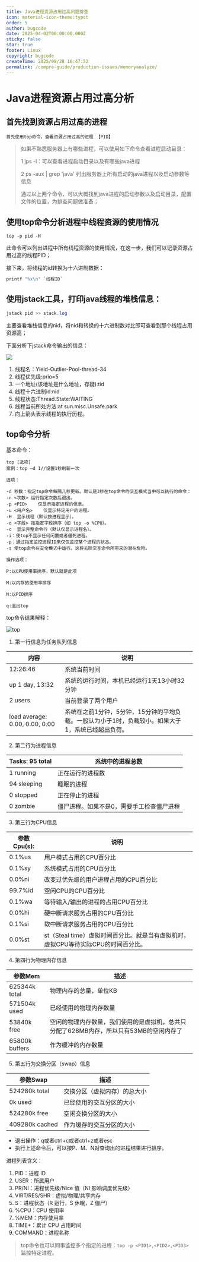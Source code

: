 ```yaml
---
title: Java进程资源占用过高问题排查
icon: material-icon-theme:typst
order: 5
author: bugcode
date: 2025-04-02T00:00:00.000Z
sticky: false
star: true
footer: Linux
copyright: bugcode
createTime: 2025/08/28 16:47:52
permalink: /compre-guide/production-issues/memoryanalyze/
---
```


# Java进程资源占用过高分析

## 首先找到资源占用过高的进程

```shell
首先使用top命令，查看资源占用过高的进程 【PID】
```

> 如果不熟悉服务器上有哪些进程，可以使用如下命令查看进程启动目录：
>
> 1 jps -l：可以查看进程启动目录以及有哪些java进程
>
> 2 ps -aux | grep 'java' 列出服务器上所有启动的java进程以及启动参数等信息
>
> 通过以上两个命令，可以大概找到java进程的启动参数以及启动目录，配置文件的位置，为排查问题做准备；

## 使用top命令分析进程中线程资源的使用情况

```shell
top -p pid -H
```

此命令可以列出进程中所有线程资源的使用情况，在这一步，我们可以记录资源占用过高的线程PID；

接下来，将线程的id转换为十六进制数据：

```c
printf "%x\n" `线程ID`
```

## 使用jstack工具，打印java线程的堆栈信息：

```java
jstack pid >> stack.log
```

主要查看堆栈信息的nid，将nid和转换的十六进制数对比即可查看到那个线程占用资源高；

下面分析下jstack命令输出的信息：

![](https://vscodepic.oss-cn-beijing.aliyuncs.com/blog/image-20250402153213799.png)

1. 线程名：Yield-Outlier-Pool-thread-34
2. 线程优先级:prio=5
3. 一个地址(该地址是什么地址，存疑):tid
4. 线程十六进制id:nid
5. 线程状态:Thread.State:WAITING
6. 线程当前所处方法:at sun.misc.Unsafe.park
7. 向上箭头表示线程的执行历程。

## top命令分析

基本命令：

```shell
top [选项]
案例：top –d 1//设置1秒刷新一次

选项：

-d 秒数：指定top命令每隔几秒更新。默认是3秒在top命令的交互模式当中可以执行的命令：
-n <次数>	运行指定次数后退出。
-p <PID>	仅显示指定进程的信息。
-u <用户名>	仅显示特定用户的进程。
-H	显示线程（默认按进程显示）。
-o <字段>	按指定字段排序（如 top -o %CPU）。
-c	显示完整命令行（默认仅显示进程名）。
-i：使top不显示任何闲置或者僵死进程。
-p：通过指定监控进程ID来仅仅监控某个进程的状态。
-s 使top命令在安全模式中运行。这将去除交互命令所带来的潜在危险。

操作选项：

P:以CPU使用率排序，默认就是此项 

M:以内存的使用率排序 

N:以PID排序 

q:退出top
```

top命令结果解释：

![top](https://vscodepic.oss-cn-beijing.aliyuncs.com/blog/image-20250402154036727.png)

1. 第一行信息为任务队列信息	

| 内容                             | 说明                                                         |
| -------------------------------- | ------------------------------------------------------------ |
| 12:26:46                         | 系统当前时间                                                 |
| up 1 day, 13:32                  | 系统的运行时间，本机已经运行1天13小时32分钟                  |
| 2 users                          | 当前登录了两个用户                                           |
| load  average:  0.00, 0.00, 0.00 | 系统在之前1分钟，5分钟，15分钟的平均负载。一般认为小于1时，负载较小。如果大于1，系统已经超出负荷。 |

2. 第二行为进程信息

| Tasks:  95 total | 系统中的进程总数                          |
| ---------------- | ----------------------------------------- |
| 1 running        | 正在运行的进程数                          |
| 94 sleeping      | 睡眠的进程                                |
| 0 stopped        | 正在停止的进程                            |
| 0 zombie         | 僵尸进程。如果不是0，需要手工检查僵尸进程 |

3. 第三行为CPU信息

| 参数Cpu(s): | 说明                                                         |
| ----------- | ------------------------------------------------------------ |
| 0.1%us      | 用户模式占用的CPU百分比                                      |
| 0.1%sy      | 系统模式占用的CPU百分比                                      |
| 0.0%ni      | 改变过优先级的用户进程占用的CPU百分比                        |
| 99.7%id     | 空闲CPU的CPU百分比                                           |
| 0.1%wa      | 等待输入/输出的进程的占用CPU百分比                           |
| 0.0%hi      | 硬中断请求服务占用的CPU百分比                                |
| 0.1%si      | 软中断请求服务占用的CPU百分比                                |
| 0.0%st      | st（Steal  time）虚拟时间百分比。就是当有虚拟机时，虚拟CPU等待实际CPU的时间百分比。 |

4. 第四行为物理内存信息

| 参数Mem        | 描述                                                         |
| -------------- | ------------------------------------------------------------ |
| 625344k total  | 物理内存的总量，单位KB                                       |
| 571504k used   | 已经使用的物理内存数量                                       |
| 53840k free    | 空闲的物理内存数量，我们使用的是虚拟机，总共只分配了628MB内存，所以只有53MB的空闲内存了 |
| 65800k buffers | 作为缓冲的内存数量                                           |

5. 第五行为交换分区（swap）信息

| 参数Swap       | 描述                         |
| -------------- | ---------------------------- |
| 524280k total  | 交换分区（虚拟内存）的总大小 |
| 0k used        | 已经使用的交互分区的大小     |
| 524280k free   | 空闲交换分区的大小           |
| 409280k cached | 作为缓存的交互分区的大小     |

- 退出操作：q或者ctrl+c或者ctrl+z或者esc
- 执行上述命令后，可以按P、M、N对查询出的进程结果进行排序。

进程列表含义：

1. PID：进程 ID
2. USER：所属用户
3. PR/NI：进程优先级/Nice 值（NI 影响调度优先级）
4. VIRT/RES/SHR：虚拟/物理/共享内存
5. S：进程状态（R 运行，S 休眠，Z 僵尸）
6. %CPU：CPU 使用率
7. %MEM：内存使用率
8. TIME+：累计 CPU 占用时间
9. COMMAND：进程名称

> top命令也可以同事监控多个指定的进程：`top -p <PID1>,<PID2>,<PID3>` 监控特定进程。
